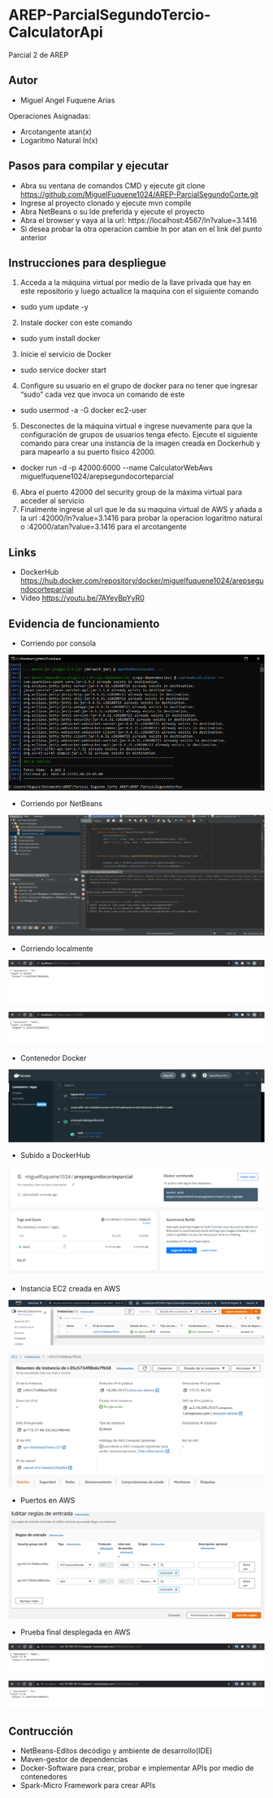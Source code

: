 # AREP-ParcialSegundoTercio-CalculatorApi

Parcial 2 de AREP

## Autor

- Miguel Angel Fuquene Arias

Operaciones Asignadas:

- Arcotangente atan(x)
- Logaritmo Natural ln(x)

## Pasos para compilar y ejecutar

- Abra su ventana de comandos CMD y ejecute git clone https://github.com/MiguelFuquene1024/AREP-ParcialSegundoCorte.git
- Ingrese al proyecto clonado y ejecute mvn compile
- Abra NetBeans  o su Ide preferida y ejecute el proyecto
- Abra el browser y vaya al la url: https://localhost:4567/ln?value=3.1416
- Si desea probar la otra operacion cambie ln por atan en el link del punto anterior

## Instrucciones para despliegue

1. Acceda a la máquina virtual por medio de la llave privada que hay en este repositorio y luego actualice la maquina con el siguiente comando

- sudo yum update -y

2. Instale docker con este comando

- sudo yum install docker

3. Inicie el servicio de Docker

- sudo service docker start

4. Configure su usuario en el grupo de docker para no tener que ingresar “sudo” cada vez que invoca un comando de este

- sudo usermod -a -G docker ec2-user

5. Desconectes de la máquina virtual e ingrese nuevamente para que la configuración de grupos de usuarios tenga efecto. Ejecute el siguiente comando para crear una instancia de la imagen creada en Dockerhub y para mapearlo a su puerto fisico 42000.

- docker run -d -p 42000:6000 --name CalculatorWebAws miguelfuquene1024/arepsegundocorteparcial

6. Abra el puerto 42000 del security group de la máxima virtual para acceder al servicio
7. Finalmente ingrese al url que le da su maquina virtual de AWS y añada a la url :42000/ln?value=3.1416 para probar la operacion logaritmo natural o :42000/atan?value=3.1416 para el arcotangente

## Links
- DockerHub https://hub.docker.com/repository/docker/miguelfuquene1024/arepsegundocorteparcial
- Video https://youtu.be/7AYeyBpYyR0


## Evidencia de funcionamiento

- Corriendo por consola

![](https://github.com/MiguelFuquene1024/AREP-ParcialSegundoCorte/blob/master/img/PorConsola.png)

- Corriendo por NetBeans

![](https://github.com/MiguelFuquene1024/AREP-ParcialSegundoCorte/blob/master/img/PorNetBeans.png)

- Corriendo localmente

![](https://github.com/MiguelFuquene1024/AREP-ParcialSegundoCorte/blob/master/img/Localmente.png)

![](https://github.com/MiguelFuquene1024/AREP-ParcialSegundoCorte/blob/master/img/Localmente2.png)

- Contenedor Docker

![](https://github.com/MiguelFuquene1024/AREP-ParcialSegundoCorte/blob/master/img/Docker.png)

- Subido a DockerHub

![](https://github.com/MiguelFuquene1024/AREP-ParcialSegundoCorte/blob/master/img/DockerHub.png)

- Instancia EC2 creada en AWS

![](https://github.com/MiguelFuquene1024/AREP-ParcialSegundoCorte/blob/master/img/InstanciaAws.png)

![](https://github.com/MiguelFuquene1024/AREP-ParcialSegundoCorte/blob/master/img/Instancia.png)

- Puertos en AWS

![](https://github.com/MiguelFuquene1024/AREP-ParcialSegundoCorte/blob/master/img/PuertosAws.png)

- Prueba final desplegada en AWS

![](https://github.com/MiguelFuquene1024/AREP-ParcialSegundoCorte/blob/master/img/AwsPrueba1.png)

![](https://github.com/MiguelFuquene1024/AREP-ParcialSegundoCorte/blob/master/img/AwsPrueba2.png)

## Contrucción 

- NetBeans-Editos decódigo y ambiente de desarrollo(IDE)
- Maven-gestor de dependencias 
- Docker-Software para crear, probar e implementar APIs por medio de contenedores
- Spark-Micro Framework para crear APIs







